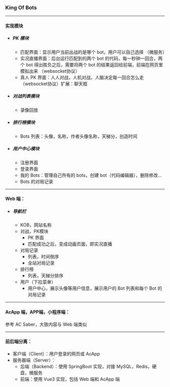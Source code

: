 ### King Of Bots

--------------------

#### 实现模块

- ##### PK 模块

  - 匹配界面：显示用户当前出战的是哪个 bot，用户可以自己选择    （微服务）
  - 实况直播界面：后台运行匹配到的两个 bot 的代码，每一秒钟一回合，两个 bot 得出胜负之后，需要将两个 bot 的结果返回给前端，前端在网页里模拟出来    （websocket协议）
  - 真人 PK 界面：人人对战，人机对战，人脑决定每一回合怎么走    （websocket协议）扩展：聊天框

- ##### 对战列表模块

  - 录像回放

- ##### 排行榜模块

  - Bots 列表：头像，名称，作者头像名称，天梯分，创造时间

- ##### 用户中心模块

  - 注册界面
  - 登录界面
  - 我的 Bots：管理自己所有的 bots，创建 bot（代码编辑器），删除修改...
  - Bots 的对局记录

--------------------------

#### Web 端：

- ##### 导航栏

  - KOB，网站名称
  - 对战，PK模块
    - PK 界面
    - 匹配成功之后，变成动画页面，即实况直播
  - 对局记录
    - 列表，时间倒序
    - 全站对局记录
  - 排行榜
    - 列表，天梯分排序
  - 用户（下拉菜单）
    - 用户中心，展示头像等用户信息，展示用户的 Bot 列表和每个 Bot 的对局记录

---------------

#### AcApp 端，APP端，小程序端：

参考 AC Saber，大致内容与 Web 端类似

------------------

#### 前后端分离：

- 客户端（Client）：用户登录的网页或 AcApp
- 服务器端（Server）：
  - 后端（Backend）：使用 SpringBoot 实现，对接 MySQL，Redis，硬盘，微服务
  - 前端：使用 Vue3 实现，包括 Web 端和 AcApp 端
